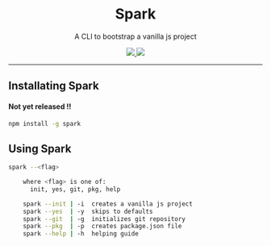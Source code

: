 <h1 align="center">Spark</h1>
<p align="center">A CLI to bootstrap a vanilla js project</p>

<p align="center">

<!-- <a aria-label="Version" href="https://github.com/swarup4741/spark/blob/main/NPM">
    <img src="https://img.shields.io/npm/v/swarup4741/spark?color=black&style=for-the-badge&labelColor=000000">
</a>

<a aria-label="Repo Size" href="https://github.com/swarup4741/spark/blob/main/NPM">
    <img src="https://img.shields.io/github/languages/code-size/swarup4741/spark?style=for-the-badge&labelColor=000000&color=brightgreen">
</a> -->

<a aria-label="License" href="https://github.com/swarup4741/spark/blob/main/LICENSE">
    <img src="https://img.shields.io/github/license/swarup4741/spark?color=blueviolet&style=for-the-badge&labelColor=000000">
</a>

<a aria-label="Tweet Link" href="https://twitter.com/intent/tweet?text=https%3A%2F%2Fgithub.com%2Fswarup4741%2Fspark">
    <img src="https://img.shields.io/badge/twitter-blue.svg?style=for-the-badge&labelColor=000000&label=share&color=blue&url=https%3A%2F%2Fgithub.com%2Fswarup4741%2Fspark">
</a>

</p>

---

## Installating Spark

#### Not yet released !!

```sh
npm install -g spark
```

## Using Spark

```sh
spark --<flag>

    where <flag> is one of:
      init, yes, git, pkg, help

    spark --init | -i  creates a vanilla js project
    spark --yes  | -y  skips to defaults
    spark --git  | -g  initializes git repository
    spark --pkg  | -p  creates package.json file
    spark --help | -h  helping guide
```
